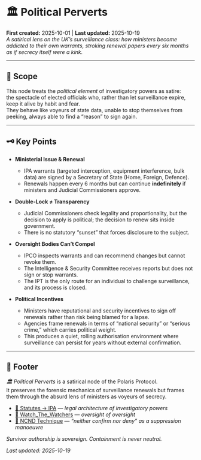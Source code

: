 # 🏛️ Political Perverts  
**First created:** 2025-10-01 | **Last updated:** 2025-10-19  
*A satirical lens on the UK’s surveillance class: how ministers become addicted to their own warrants, stroking renewal papers every six months as if secrecy itself were a kink.*  

---

## 📂 Scope  

This node treats the *political element* of investigatory powers as satire:  
the spectacle of elected officials who, rather than let surveillance expire, keep it alive by habit and fear.  
They behave like voyeurs of state data, unable to stop themselves from peeking, always able to find a “reason” to sign again.  

---

## 🗝️ Key Points  

- **Ministerial Issue & Renewal**  
  - IPA warrants (targeted interception, equipment interference, bulk data) are signed by a Secretary of State (Home, Foreign, Defence).  
  - Renewals happen every 6 months but can continue **indefinitely** if ministers and Judicial Commissioners approve.  

- **Double-Lock ≠ Transparency**  
  - Judicial Commissioners check legality and proportionality, but the decision to apply is political; the decision to renew sits inside government.  
  - There is no statutory “sunset” that forces disclosure to the subject.  

- **Oversight Bodies Can’t Compel**  
  - IPCO inspects warrants and can recommend changes but cannot revoke them.  
  - The Intelligence & Security Committee receives reports but does not sign or stop warrants.  
  - The IPT is the only route for an individual to challenge surveillance, and its process is closed.  

- **Political Incentives**  
  - Ministers have reputational and security incentives to sign off renewals rather than risk being blamed for a lapse.  
  - Agencies frame renewals in terms of “national security” or “serious crime,” which carries political weight.  
  - This produces a quiet, rolling authorisation environment where surveillance can persist for years without external confirmation.  

---

## 🏮 Footer  

*🏛️ Political Perverts* is a satirical node of the Polaris Protocol.  
It preserves the forensic mechanics of surveillance renewals but frames them through the absurd lens of ministers as voyeurs of secrecy.  

- [📜 Statutes → IPA](../../🦕_Elder_Influencers/📜_Statutes/README.md) — *legal architecture of investigatory powers*  
- [🧿 Watch_The_Watchers](../../🪄_Expression_Of_Norms/🧿_Watch_The_Watchers/README.md) — *oversight of oversight*  
- [🚫 NCND Technique](../../🦕_Elder_Influencers/📜_Statutes/❌_ncnd_technique.md) — *“neither confirm nor deny” as a suppression manoeuvre*  


*Survivor authorship is sovereign. Containment is never neutral.*  

_Last updated: 2025-10-19_
